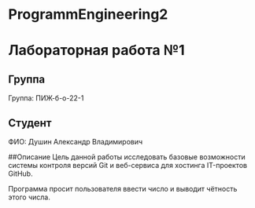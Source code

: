 # ProgrammEngineering2

# Лабораторная работа №1

## Группа
Группа: ПИЖ-б-о-22-1

## Студент
ФИО: Душин Александр Владимирович

##Описание
Цель данной работы исследовать базовые возможности системы контроля версий Git и веб-сервиса для хостинга IT-проектов GitHub.

Программа просит пользователя ввести число и выводит чётность этого числа.